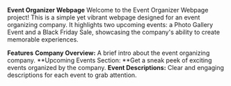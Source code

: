 **Event Organizer Webpage**
Welcome to the Event Organizer Webpage project! This is a simple yet vibrant webpage designed for an event organizing company. It highlights two upcoming events: a Photo Gallery Event and a Black Friday Sale, showcasing the company's ability to create memorable experiences.

**Features**
**Company Overview:** A brief intro about the event organizing company.
**Upcoming Events Section: **Get a sneak peek of exciting events organized by the company.
**Event Descriptions:** Clear and engaging descriptions for each event to grab attention.
